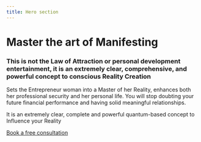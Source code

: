 ```yaml
---
title: Hero section
---
```

# Master the art of Manifesting

### This is not the Law of Attraction or personal development entertainment, it is an extremely clear, comprehensive, and powerful concept to conscious Reality Creation

Sets the Entrepreneur woman into a Master of her Reality, enhances both her professional security and her personal life. You will stop doubting your future financial performance and having solid meaningful relationships.

It is an extremely clear, complete and powerful quantum-based concept to Influence your Reality

[Book a free consultation](<>)